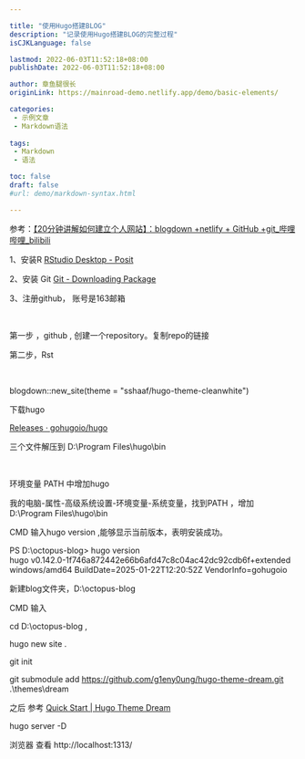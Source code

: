 ```yaml
---

title: "使用Hugo搭建BLOG"  
description: "记录使用Hugo搭建BLOG的完整过程"  
isCJKLanguage: false

lastmod: 2022-06-03T11:52:18+08:00  
publishDate: 2022-06-03T11:52:18+08:00

author: 章鱼腿很长  
originLink: https://mainroad-demo.netlify.app/demo/basic-elements/

categories:
 - 示例文章
 - Markdown语法
 
tags:
 - Markdown
 - 语法

toc: false  
draft: false  
#url: demo/markdown-syntax.html

---
```


参考：[【20分钟讲解如何建立个人网站】：blogdown +netlify + GitHub +git_哔哩哔哩_bilibili](https://www.bilibili.com/video/BV1Be4y1h756/?vd_source=aebdabd3c5a0a89ddca0d41c1492f00b)

1、安装R [RStudio Desktop - Posit](https://posit.co/download/rstudio-desktop/)

2、安装 Git [Git - Downloading Package](https://git-scm.com/downloads/win)

3、注册github， 账号是163邮箱

‍

第一步 ，github , 创建一个repository。复制repo的链接

第二步，Rst

‍

blogdown::new_site(theme = "sshaaf/hugo-theme-cleanwhite")

下载hugo 

[Releases · gohugoio/hugo](https://github.com/gohugoio/hugo/releases)

三个文件解压到   D:\Program Files\hugo\bin

‍

环境变量 PATH 中增加hugo

我的电脑-属性-高级系统设置-环境变量-系统变量，找到PATH ，增加D:\Program Files\hugo\bin

CMD 输入hugo version  ,能够显示当前版本，表明安装成功。

PS D:\octopus-blog> hugo version  
hugo v0.142.0-1f746a872442e66b6afd47c8c04ac42dc92cdb6f+extended windows/amd64 BuildDate=2025-01-22T12:20:52Z VendorInfo=gohugoio  

新建blog文件夹，D:\octopus-blog

CMD  输入

cd D:\octopus-blog  ,

hugo new site .

git init

git submodule add https://github.com/g1eny0ung/hugo-theme-dream.git .\themes\dream

之后 参考 [Quick Start | Hugo Theme Dream](https://hugo-theme-dream.g1en.site/)

hugo server -D

浏览器 查看   http://localhost:1313/

‍
